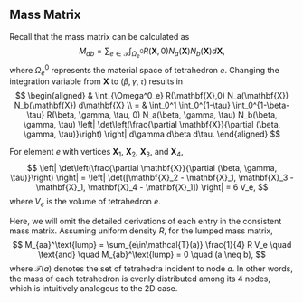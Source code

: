 ## Mass Matrix

Recall that the mass matrix can be calculated as
$$
M_{ab} = \sum_{e\in\mathcal{T}} \int_{\Omega^0_e} R(\mathbf{X},0) N_a(\mathbf{X}) N_b(\mathbf{X}) d\mathbf{X},
$$
where $\Omega^0_e$ represents the material space of tetrahedron $e$. Changing the integration variable from $\mathbf{X}$ to $(\beta, \gamma, \tau)$ results in
$$
\begin{aligned}
    & \int_{\Omega^0_e} R(\mathbf{X},0) N_a(\mathbf{X}) N_b(\mathbf{X}) d\mathbf{X} \\
    = & \int_0^1 \int_0^{1-\tau} \int_0^{1-\beta-\tau} R(\beta, \gamma, \tau, 0) N_a(\beta, \gamma, \tau) N_b(\beta, \gamma, \tau) \left| \det\left(\frac{\partial \mathbf{X}}{\partial (\beta, \gamma, \tau)}\right) \right| d\gamma d\beta d\tau.
\end{aligned}
$$

For element $e$ with vertices $\mathbf{X}_1$, $\mathbf{X}_2$, $\mathbf{X}_3$, and $\mathbf{X}_4$,
$$
\left| \det\left(\frac{\partial \mathbf{X}}{\partial (\beta, \gamma, \tau)}\right) \right| = \left| \det([\mathbf{X}_2 - \mathbf{X}_1, \mathbf{X}_3 - \mathbf{X}_1, \mathbf{X}_4 - \mathbf{X}_1]) \right| = 6 V_e,
$$
where $V_e$ is the volume of tetrahedron $e$. 

Here, we will omit the detailed derivations of each entry in the consistent mass matrix. Assuming uniform density $R$, for the lumped mass matrix,
$$
M_{aa}^\text{lump} = \sum_{e\in\mathcal{T}(a)} \frac{1}{4} R V_e \quad \text{and} \quad M_{ab}^\text{lump} = 0 \quad (a \neq b),
$$
where $\mathcal{T}(a)$ denotes the set of tetrahedra incident to node $a$. In other words, the mass of each tetrahedron is evenly distributed among its 4 nodes, which is intuitively analogous to the 2D case.
